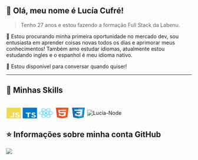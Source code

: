 ## 💜 Olá, meu nome é <strong>Lucía Cufré!</strong>

> Tenho 27 anos e estou fazendo a formação Full Stack da Labenu. 

🔭 Estou procurando minha primeira oportunidade no mercado dev, sou entusiasta em aprender coisas novas todos os dias e aprimorar meus conhecimentos! Também amo estudar idiomas, atualmente estou estudando ingles e o espanhol é meu idioma nativo. 

💬 Estou disponível para conversar quando quiser! 

----
## 🚀 Minhas Skills
  <div style="display: inline_block"><br>
  <img align="center" alt="Lucia-Js" height="30" width="40" src="https://raw.githubusercontent.com/devicons/devicon/master/icons/javascript/javascript-plain.svg">
  <img align="center" alt="Lucia-Ts" height="30" width="40" src="https://raw.githubusercontent.com/devicons/devicon/master/icons/typescript/typescript-plain.svg">
  <img align="center" alt="Lucia-React" height="30" width="40" src="https://raw.githubusercontent.com/devicons/devicon/master/icons/react/react-original.svg">
  <img align="center" alt="Lucia-HTML" height="30" width="40" src="https://raw.githubusercontent.com/devicons/devicon/master/icons/html5/html5-original.svg">
  <img align="center" alt="Lucia-CSS" height="30" width="40" src="https://raw.githubusercontent.com/devicons/devicon/master/icons/css3/css3-original.svg">
  <img align="center" alt="Lucia-Node" height="30" width="40" src="https://cdn.jsdelivr.net/gh/devicons/devicon/icons/nodejs/nodejs-original.svg">
</div>
  
  ##
  
  ## ⭐ Informações sobre minha conta GitHub
  
  <div align="left">
  <a href="https://github.com/lucia-cufre">
  <img height="180em" src="https://github-readme-stats.vercel.app/api?username=lucia-cufre&show_icons=true&theme=dracula&include_all_commits=true&count_private=true"/>


 
</div>
  
  
